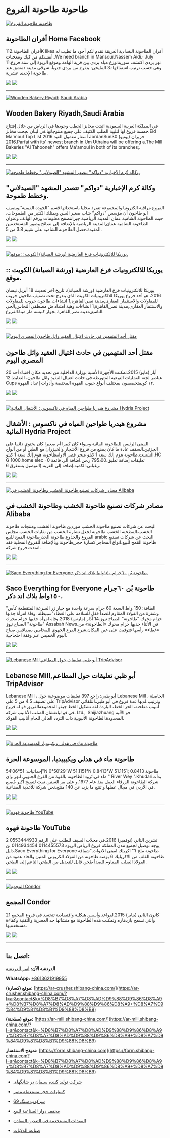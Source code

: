 # طاحونة طاحونة الفروع

<a href="https://swt.shibang-china.com/?l=ar&img&k=%D8%B7%D8%A7%D8%AD%D9%88%D9%86%D8%A9+%D8%B7%D8%A7%D8%AD%D9%88%D9%86%D8%A9+%D8%A7%D9%84%D9%81%D8%B1%D9%88%D8%B9" target="_blank">![طاحونة طاحونة الفروع](http://static.shibang-china.com/all-800x300/170.jpg)</a>

## أفران الطاحونة Home Facebook
أفران الطاحونة.112K likes.أفران الطاحونة البغدادية العريقة تقدم لكم أجود ما تطيب له أنفسكم من كيك ومعجنات.‎.We need branch in Mansour.Nassem Aidi.· July 11.نهر بردى اكتشف سوريةتوزع مياه بردى بين قرية الهامة وموقع الربوة إلى ستة فروع وهي حسب ترتيب اشتقافها:.3 المليحي: يتفرع من بردى جنوباً، شرقي مدينة دمشق عند طاحونة الإحدى عشرية.


<a href="https://whatsapp.shibangsoft.com/WhatsApp.php" target="_blank" title="WhatsApp">![](http://static.shibang-china.com/icon/whatsapp.png)</a> <a href="https://swt.shibang-china.com/?l=ar&icon&k=%D8%B7%D8%A7%D8%AD%D9%88%D9%86%D8%A9+%D8%B7%D8%A7%D8%AD%D9%88%D9%86%D8%A9+%D8%A7%D9%84%D9%81%D8%B1%D9%88%D8%B9" target="_blank">![](http://static.shibang-china.com/icon/chat-ar.png)</a>

---

<a href="https://swt.shibang-china.com/?l=ar&img&k=%D8%B7%D8%A7%D8%AD%D9%88%D9%86%D8%A9+%D8%B7%D8%A7%D8%AD%D9%88%D9%86%D8%A9+%D8%A7%D9%84%D9%81%D8%B1%D9%88%D8%B9" target="_blank">![Wooden Bakery Riyadh,Saudi Arabia](http://static.shibang-china.com/all-800x300/175.jpg)</a>

## Wooden Bakery Riyadh,Saudi Arabia
في المملكة العربية السعودية اثبتت مخابز الحطب وجودها في الرياض من خلال إفتتاح خمسة فروع لها لتلبية الطلب الكثيف على جميع منتوجاتها.في لبنان نجحت مخابز.Eid Ma&#39;moul Top List 2016 أسعار معمول العيد JordanSun30 حزيران (يونيو) 2016.Parfai with its&#39; newest branch in Um Uthaina will be offering a.The Mill Bakeries &quot;Al Tahooneh&quot; offers Ma&#39;amoul in both of its branches;.


<a href="https://whatsapp.shibangsoft.com/WhatsApp.php" target="_blank" title="WhatsApp">![](http://static.shibang-china.com/icon/whatsapp.png)</a> <a href="https://swt.shibang-china.com/?l=ar&icon&k=%D8%B7%D8%A7%D8%AD%D9%88%D9%86%D8%A9+%D8%B7%D8%A7%D8%AD%D9%88%D9%86%D8%A9+%D8%A7%D9%84%D9%81%D8%B1%D9%88%D8%B9" target="_blank">![](http://static.shibang-china.com/icon/chat-ar.png)</a>

---

<a href="https://swt.shibang-china.com/?l=ar&img&k=%D8%B7%D8%A7%D8%AD%D9%88%D9%86%D8%A9+%D8%B7%D8%A7%D8%AD%D9%88%D9%86%D8%A9+%D8%A7%D9%84%D9%81%D8%B1%D9%88%D8%B9" target="_blank">![وكالة كرم الإخبارية &quot;دواكم&quot; تتصدر المشهد &quot;الصيدلاني&quot; وخطط طموحة.](http://static.shibang-china.com/all-800x300/1499.jpg)</a>

## وكالة كرم الإخبارية &quot;دواكم&quot; تتصدر المشهد &quot;الصيدلاني&quot; وخطط طموحة.
الفروع مراقبة الكترونيا والمجموعة تنفرد محليا باستحداثها قسم &quot;الجودة القيمية&quot;.ويضيف ابو طاحون أن مؤسس &quot;دواكم&quot; شاب صغير السن ويمتلك الكثير من الطموحات، حيث.الطاحونة الشامية عمان المدينة الرياضية جيرانتصفح معلومات ورقم الهاتف وعنوان الطاحونة الشامية عمان,المدينة الرياضية بالإضافة إلى نصائح وصور المستخدمين المفيدة.حصل الطاحونة الشامية على تقييم 3.8 من 5.


<a href="https://whatsapp.shibangsoft.com/WhatsApp.php" target="_blank" title="WhatsApp">![](http://static.shibang-china.com/icon/whatsapp.png)</a> <a href="https://swt.shibang-china.com/?l=ar&icon&k=%D8%B7%D8%A7%D8%AD%D9%88%D9%86%D8%A9+%D8%B7%D8%A7%D8%AD%D9%88%D9%86%D8%A9+%D8%A7%D9%84%D9%81%D8%B1%D9%88%D8%B9" target="_blank">![](http://static.shibang-china.com/icon/chat-ar.png)</a>

---

<a href="https://swt.shibang-china.com/?l=ar&img&k=%D8%B7%D8%A7%D8%AD%D9%88%D9%86%D8%A9+%D8%B7%D8%A7%D8%AD%D9%88%D9%86%D8%A9+%D8%A7%D9%84%D9%81%D8%B1%D9%88%D8%B9" target="_blank">![يوريكا للالكترونيات فرع العارضية (ورشة الصيانة) الكويت :: موقع.](http://static.shibang-china.com/all-800x300/335.jpg)</a>

## يوريكا للالكترونيات فرع العارضية (ورشة الصيانة) الكويت :: موقع.
يوريكا للالكترونيات فرع العارضية (ورشة الصيانة)، تاريخ آخر تحديث 18 أبريل نيسان 2016، هو أحد فروع يوريكا للالكترونيات الكويت الذي يندرج تحت تصنيف.طاحون جروب للمقاولات والاستثمار العقارى,مدينة نصر,القاهرة,1 انشاءات.طاحون جروب للمقاولات والاستثمار العقارى,مدينة نصر,القاهرة,1 انشاءات.وهبة امتداد ش مصطفى النحاس,الحى التاسع,مدينة نصر,القاهرة بجوار كنيسة مار مينا.الفروع.


<a href="https://whatsapp.shibangsoft.com/WhatsApp.php" target="_blank" title="WhatsApp">![](http://static.shibang-china.com/icon/whatsapp.png)</a> <a href="https://swt.shibang-china.com/?l=ar&icon&k=%D8%B7%D8%A7%D8%AD%D9%88%D9%86%D8%A9+%D8%B7%D8%A7%D8%AD%D9%88%D9%86%D8%A9+%D8%A7%D9%84%D9%81%D8%B1%D9%88%D8%B9" target="_blank">![](http://static.shibang-china.com/icon/chat-ar.png)</a>

---

<a href="https://swt.shibang-china.com/?l=ar&img&k=%D8%B7%D8%A7%D8%AD%D9%88%D9%86%D8%A9+%D8%B7%D8%A7%D8%AD%D9%88%D9%86%D8%A9+%D8%A7%D9%84%D9%81%D8%B1%D9%88%D8%B9" target="_blank">![مقتل أحد المتهمين في حادث اغتيال العقيد وائل طاحون المصري اليوم](http://static.shibang-china.com/all-800x300/625.jpg)</a>

## مقتل أحد المتهمين في حادث اغتيال العقيد وائل طاحون المصري اليوم
20 أيار (مايو) 2015.تمكنت الأجهزة الأمنية بوزارة الداخلية من تحديد مكان اختباء أحد عناصر لجنة العمليات النوعية المتورطة في حادث اغتيال العقيد وائل طاحون، الضابط.12 Cups ١٢ كوبمتخصصون بمختلف أنواع حبوب القهوة المختصة وأدوات إعداد القهوة.


<a href="https://whatsapp.shibangsoft.com/WhatsApp.php" target="_blank" title="WhatsApp">![](http://static.shibang-china.com/icon/whatsapp.png)</a> <a href="https://swt.shibang-china.com/?l=ar&icon&k=%D8%B7%D8%A7%D8%AD%D9%88%D9%86%D8%A9+%D8%B7%D8%A7%D8%AD%D9%88%D9%86%D8%A9+%D8%A7%D9%84%D9%81%D8%B1%D9%88%D8%B9" target="_blank">![](http://static.shibang-china.com/icon/chat-ar.png)</a>

---

<a href="https://swt.shibang-china.com/?l=ar&img&k=%D8%B7%D8%A7%D8%AD%D9%88%D9%86%D8%A9+%D8%B7%D8%A7%D8%AD%D9%88%D9%86%D8%A9+%D8%A7%D9%84%D9%81%D8%B1%D9%88%D8%B9" target="_blank">![مشروع هيدريا طواحين المياه في ناكسوس : الأشغال المائية Hydria Project](http://static.shibang-china.com/all-800x300/1085.jpg)</a>

## مشروع هيدريا طواحين المياه في ناكسوس : الأشغال المائية Hydria Project
المبني الرئيس للطاحونة المائية وسواء كان كبيرا أم صغيرا كان يحتوي دائما علي الجزئين.السقف عادة ما كان يصنع من فروع الأشجار والخيزران مع الطين أو من ألواح الشست.طاحونة هوم إلك سعة 1 كيلو متجر قصر الاوانيطاحونة هوم إلك سعة 1 كيلو.HC G 1000.home elec &middot; 0 تعليقات إضافة تعليق.795٫00 ر.س.اضافة الى قائمة رغباتي.الكمية.إضافة إلى العربة.(التوصيل يستغرق 6.


<a href="https://whatsapp.shibangsoft.com/WhatsApp.php" target="_blank" title="WhatsApp">![](http://static.shibang-china.com/icon/whatsapp.png)</a> <a href="https://swt.shibang-china.com/?l=ar&icon&k=%D8%B7%D8%A7%D8%AD%D9%88%D9%86%D8%A9+%D8%B7%D8%A7%D8%AD%D9%88%D9%86%D8%A9+%D8%A7%D9%84%D9%81%D8%B1%D9%88%D8%B9" target="_blank">![](http://static.shibang-china.com/icon/chat-ar.png)</a>

---

<a href="https://swt.shibang-china.com/?l=ar&img&k=%D8%B7%D8%A7%D8%AD%D9%88%D9%86%D8%A9+%D8%B7%D8%A7%D8%AD%D9%88%D9%86%D8%A9+%D8%A7%D9%84%D9%81%D8%B1%D9%88%D8%B9" target="_blank">![مصادر شركات تصنيع طاحونة الخشب وطاحونة الخشب في Alibaba](http://static.shibang-china.com/all-800x300/1192.jpg)</a>

## مصادر شركات تصنيع طاحونة الخشب وطاحونة الخشب في Alibaba
البحث عن شركات تصنيع طاحونة الخشب موردين طاحونة الخشب ومنتجات طاحونة الخشب.المطحنه الخشب طاحونة لجعل نشارة الخشب من نفايات الخشب مجلس الفروع والجذوع.طاحونة الجذرطاحونة القمح للبيع arabic.البحث عن شركات تصنيع طاحونة القمح للبيع.انواع المحاجر كسارة حجر,طاحونة وبالإضافة للفروع المحلية فقد امتدت فروع شركة.


<a href="https://whatsapp.shibangsoft.com/WhatsApp.php" target="_blank" title="WhatsApp">![](http://static.shibang-china.com/icon/whatsapp.png)</a> <a href="https://swt.shibang-china.com/?l=ar&icon&k=%D8%B7%D8%A7%D8%AD%D9%88%D9%86%D8%A9+%D8%B7%D8%A7%D8%AD%D9%88%D9%86%D8%A9+%D8%A7%D9%84%D9%81%D8%B1%D9%88%D8%B9" target="_blank">![](http://static.shibang-china.com/icon/chat-ar.png)</a>

---

<a href="https://swt.shibang-china.com/?l=ar&img&k=%D8%B7%D8%A7%D8%AD%D9%88%D9%86%D8%A9+%D8%B7%D8%A7%D8%AD%D9%88%D9%86%D8%A9+%D8%A7%D9%84%D9%81%D8%B1%D9%88%D8%B9" target="_blank">![Saco Everything for Everyone طاحونة بُن ٦٠جرام ١٥٠واط بلاك اند دكر.](http://static.shibang-china.com/all-800x300/531.jpg)</a>

## Saco Everything for Everyone طاحونة بُن ٦٠جرام ١٥٠واط بلاك اند دكر.
&quot;الطاقة: 150 واط السعة 60 جرام سرعة واحدة مع خيار زر السرعة المتقطعة كأس وشفرة من الفولاذ المقاوم للصدأ قفل للسلامة على الغطاء&quot;سبيطلة ​.​وفاة امرأة جذبها حزام محرك &quot;طاحونة&quot; الصباح نيوز.14 آذار (مارس) 2018.​وفاة امرأة جذبها حزام محرك &quot;طاحونة&quot; الصباح نيوز Assabah News.في الأثناء جذبها حزام محرك «الطاحونة» من «غطاء» رأسها فتوفيت على عين المكان.شرع الفرع الجهوي للمحامين بصفاقس صباح اليوم الخميس عبر وقفة احتجاجية.


<a href="https://whatsapp.shibangsoft.com/WhatsApp.php" target="_blank" title="WhatsApp">![](http://static.shibang-china.com/icon/whatsapp.png)</a> <a href="https://swt.shibang-china.com/?l=ar&icon&k=%D8%B7%D8%A7%D8%AD%D9%88%D9%86%D8%A9+%D8%B7%D8%A7%D8%AD%D9%88%D9%86%D8%A9+%D8%A7%D9%84%D9%81%D8%B1%D9%88%D8%B9" target="_blank">![](http://static.shibang-china.com/icon/chat-ar.png)</a>

---

<a href="https://swt.shibang-china.com/?l=ar&img&k=%D8%B7%D8%A7%D8%AD%D9%88%D9%86%D8%A9+%D8%B7%D8%A7%D8%AD%D9%88%D9%86%D8%A9+%D8%A7%D9%84%D9%81%D8%B1%D9%88%D8%B9" target="_blank">![Lebanese Mill,أبو ظبي تعليقات حول المطاعم TripAdvisor](http://static.shibang-china.com/all-800x300/1067.jpg)</a>

## Lebanese Mill,أبو ظبي تعليقات حول المطاعم TripAdvisor
Lebanese Mill ، أبو ظبي: راجع 397 تعليقات موضوعية حول Lebanese Mill ، الحاصلة على تصنيف 4.5 من 5 على TripAdvisor وترتيب.لديها عدة فروع في أبو ظبي.التلقائي أنبوب مطحنة، الحز الخط، الباردة لفة تشكيل الخط جيفو المجموعةالفريق فو له فروع في فو ليانغشان الصلب الأنابيب شركة، Ltd、Shijiazhuang فو الآلية المحدودة.الطاحونة اﻷنبوبية ذات التردد العالي للحام أنابيب الفولاذ.


<a href="https://whatsapp.shibangsoft.com/WhatsApp.php" target="_blank" title="WhatsApp">![](http://static.shibang-china.com/icon/whatsapp.png)</a> <a href="https://swt.shibang-china.com/?l=ar&icon&k=%D8%B7%D8%A7%D8%AD%D9%88%D9%86%D8%A9+%D8%B7%D8%A7%D8%AD%D9%88%D9%86%D8%A9+%D8%A7%D9%84%D9%81%D8%B1%D9%88%D8%B9" target="_blank">![](http://static.shibang-china.com/icon/chat-ar.png)</a>

---

<a href="https://swt.shibang-china.com/?l=ar&img&k=%D8%B7%D8%A7%D8%AD%D9%88%D9%86%D8%A9+%D8%B7%D8%A7%D8%AD%D9%88%D9%86%D8%A9+%D8%A7%D9%84%D9%81%D8%B1%D9%88%D8%B9" target="_blank">![طاحونة ماء في هدلي ويكيبيديا، الموسوعة الحرة](http://static.shibang-china.com/all-800x300/737.jpg)</a>

## طاحونة ماء في هدلي ويكيبيديا، الموسوعة الحرة
إحداثيات: 51°06′54″N 0°50′29″W﻿ ﻿51.1151°N 0.8413°W﻿ 51.1151; 0.8413 طاحونة ماء في.تٌزود الطاحونة بالقوة من الفرع الجنوبي لنهر واي &quot; River Wey &quot;.Khudariبدأت شركة الطاحونة الزرقاء العمل منذ عام 1977.و على مر السنين نمت لتصبح أكبر مُصنع في الأردن في مجال عملها و تنتج ما يزيد عن 140 منتج.نحن شركة للأغذية الصناعية.


<a href="https://whatsapp.shibangsoft.com/WhatsApp.php" target="_blank" title="WhatsApp">![](http://static.shibang-china.com/icon/whatsapp.png)</a> <a href="https://swt.shibang-china.com/?l=ar&icon&k=%D8%B7%D8%A7%D8%AD%D9%88%D9%86%D8%A9+%D8%B7%D8%A7%D8%AD%D9%88%D9%86%D8%A9+%D8%A7%D9%84%D9%81%D8%B1%D9%88%D8%B9" target="_blank">![](http://static.shibang-china.com/icon/chat-ar.png)</a>

---

<a href="https://swt.shibang-china.com/?l=ar&img&k=%D8%B7%D8%A7%D8%AD%D9%88%D9%86%D8%A9+%D8%B7%D8%A7%D8%AD%D9%88%D9%86%D8%A9+%D8%A7%D9%84%D9%81%D8%B1%D9%88%D8%B9" target="_blank">![طاحونة قهوه YouTube](http://static.shibang-china.com/all-800x300/465.jpg)</a>

## طاحونة قهوه YouTube
2 تشرين الثاني (نوفمبر) 2016.في محلات السيف للطلب على الرقم 0553444933 يوجد توصيل لجميع مدن المملكة فروع الرياض الربوه 0114455573 0114934454 بن دايل.Saco Everything for Everyone طاحونة ملح ٦&quot; اكريلك امبتي الادوات.&quot;شفافة طاحونة الفلف من الاكريليك 6 بوصة طاحونة من الفولاذ الكربوني المتين والحاد عمود من الفولاذ الصلب المقاوم للصدأ طحن قابل للتعديل من الطحن الناعم إلى الطحن.


<a href="https://whatsapp.shibangsoft.com/WhatsApp.php" target="_blank" title="WhatsApp">![](http://static.shibang-china.com/icon/whatsapp.png)</a> <a href="https://swt.shibang-china.com/?l=ar&icon&k=%D8%B7%D8%A7%D8%AD%D9%88%D9%86%D8%A9+%D8%B7%D8%A7%D8%AD%D9%88%D9%86%D8%A9+%D8%A7%D9%84%D9%81%D8%B1%D9%88%D8%B9" target="_blank">![](http://static.shibang-china.com/icon/chat-ar.png)</a>

---

<a href="https://swt.shibang-china.com/?l=ar&img&k=%D8%B7%D8%A7%D8%AD%D9%88%D9%86%D8%A9+%D8%B7%D8%A7%D8%AD%D9%88%D9%86%D8%A9+%D8%A7%D9%84%D9%81%D8%B1%D9%88%D8%B9" target="_blank">![المجمع Condor](http://static.shibang-china.com/all-800x300/821.jpg)</a>

## المجمع Condor
21 كانون الثاني (يناير) 2015.لقواعد وأسس هيكلية واقتصادية تتجسد في فروع المجمع والتي تسمح بازدهاره.وتمكنت هذه الطاحونة مع منشآتها جد العصرية والتقنية وكفاءة مستخدميها.

<a href="https://whatsapp.shibangsoft.com/WhatsApp.php" target="_blank" title="WhatsApp">![](http://static.shibang-china.com/icon/whatsapp.png)</a> <a href="https://swt.shibang-china.com/?l=ar&icon&k=%D8%B7%D8%A7%D8%AD%D9%88%D9%86%D8%A9+%D8%B7%D8%A7%D8%AD%D9%88%D9%86%D8%A9+%D8%A7%D9%84%D9%81%D8%B1%D9%88%D8%B9" target="_blank">![](http://static.shibang-china.com/icon/chat-ar.png)</a>

---
## اتصل بنا:

**الدردشة الآن:** [انقر للدردشة](https://swt.shibang-china.com?l=ar&contact&k=%D8%B7%D8%A7%D8%AD%D9%88%D9%86%D8%A9+%D8%B7%D8%A7%D8%AD%D9%88%D9%86%D8%A9+%D8%A7%D9%84%D9%81%D8%B1%D9%88%D8%B9)

**WhatsApp:**  [+8613621919955](https://whatsapp.shibangsoft.com/WhatsApp.php)

**موقع (كسارة):** [https://ar-crusher.shibang-china.com/](https://ar-crusher.shibang-china.com/?l=ar&contact&k=%D8%B7%D8%A7%D8%AD%D9%88%D9%86%D8%A9+%D8%B7%D8%A7%D8%AD%D9%88%D9%86%D8%A9+%D8%A7%D9%84%D9%81%D8%B1%D9%88%D8%B9)

**موقع (مطحنة):** [https://ar-mill.shibang-china.com/](https://ar-mill.shibang-china.com/?l=ar&contact&k=%D8%B7%D8%A7%D8%AD%D9%88%D9%86%D8%A9+%D8%B7%D8%A7%D8%AD%D9%88%D9%86%D8%A9+%D8%A7%D9%84%D9%81%D8%B1%D9%88%D8%B9)

**نموذج الاستفسار:** [https://form.shibang-china.com](https://form.shibang-china.com?l=ar&contact&k=%D8%B7%D8%A7%D8%AD%D9%88%D9%86%D8%A9+%D8%B7%D8%A7%D8%AD%D9%88%D9%86%D8%A9+%D8%A7%D9%84%D9%81%D8%B1%D9%88%D8%B9)

* [شرکت تولید کننده سیمان در شانگهای](../22/%D8%B4%D8%B1%DA%A9%D8%AA%20%D8%AA%D9%88%D9%84%DB%8C%D8%AF%20%DA%A9%D9%86%D9%86%D8%AF%D9%87%20%D8%B3%DB%8C%D9%85%D8%A7%D9%86%20%D8%AF%D8%B1%20%D8%B4%D8%A7%D9%86%DA%AF%D9%87%D8%A7%DB%8C.md)

* [كسارات حجر مستعملة مصر](../22/%D9%83%D8%B3%D8%A7%D8%B1%D8%A7%D8%AA%20%D8%AD%D8%AC%D8%B1%20%D9%85%D8%B3%D8%AA%D8%B9%D9%85%D9%84%D8%A9%20%D9%85%D8%B5%D8%B1.md)

* [سرکوب سنگ 69](../21/%D8%B3%D8%B1%DA%A9%D9%88%D8%A8%20%D8%B3%D9%86%DA%AF%2069.md)

* [مجفف دوار الصناعية للبيع](../23/%D9%85%D8%AC%D9%81%D9%81%20%D8%AF%D9%88%D8%A7%D8%B1%20%D8%A7%D9%84%D8%B5%D9%86%D8%A7%D8%B9%D9%8A%D8%A9%20%D9%84%D9%84%D8%A8%D9%8A%D8%B9.md)

* [المعدات المستخدمة في التعدين المعادن](../25/%D8%A7%D9%84%D9%85%D8%B9%D8%AF%D8%A7%D8%AA%20%D8%A7%D9%84%D9%85%D8%B3%D8%AA%D8%AE%D8%AF%D9%85%D8%A9%20%D9%81%D9%8A%20%D8%A7%D9%84%D8%AA%D8%B9%D8%AF%D9%8A%D9%86%20%D8%A7%D9%84%D9%85%D8%B9%D8%A7%D8%AF%D9%86.md)

* [صناعة الدلايات](../21/%D8%B5%D9%86%D8%A7%D8%B9%D8%A9%20%D8%A7%D9%84%D8%AF%D9%84%D8%A7%D9%8A%D8%A7%D8%AA.md)